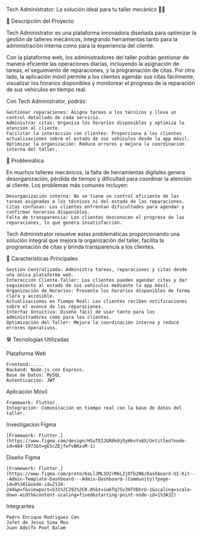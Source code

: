 Tech Administrator: La solución ideal para tu taller mecánico 🚗🔧

📌 Descripción del Proyecto

Tech Administrator es una plataforma innovadora diseñada para optimizar la gestión de talleres mecánicos, integrando herramientas tanto para la administración interna como para la experiencia del cliente.

Con la plataforma web, los administradores del taller podrán gestionar de manera eficiente las operaciones diarias, incluyendo la asignación de tareas, el seguimiento de reparaciones, y la programación de citas. Por otro lado, la aplicación móvil permite a los clientes agendar sus citas fácilmente, visualizar los horarios disponibles y monitorear el progreso de la reparación de sus vehículos en tiempo real.

Con Tech Administrator, podrás:

    Gestionar reparaciones: Asigna tareas a los técnicos y lleva un control detallado de cada servicio.
    Administrar citas: Organiza los horarios disponibles y optimiza la atención al cliente.
    Facilitar la interacción con clientes: Proporciona a los clientes actualizaciones sobre el estado de sus vehículos desde la app móvil.
    Optimizar la organización: Reduce errores y mejora la coordinación interna del taller.

🎯 Problemática

En muchos talleres mecánicos, la falta de herramientas digitales genera desorganización, pérdida de tiempo y dificultad para coordinar la atención al cliente. Los problemas más comunes incluyen:

    Desorganización interna: No se tiene un control eficiente de las tareas asignadas a los técnicos ni del estado de las reparaciones.
    Citas confusas: Los clientes enfrentan dificultades para agendar y confirmar horarios disponibles.
    Falta de transparencia: Los clientes desconocen el progreso de las reparaciones, lo que genera insatisfacción.

Tech Administrator resuelve estas problemáticas proporcionando una solución integral que mejora la organización del taller, facilita la programación de citas y brinda transparencia a los clientes.

🌟 Características Principales

    Gestión Centralizada: Administra tareas, reparaciones y citas desde una única plataforma web.
    Interacción Cliente-Taller: Los clientes pueden agendar citas y dar seguimiento al estado de sus vehículos mediante la app móvil.
    Organización de Horarios: Presenta los horarios disponibles de forma clara y accesible.
    Actualizaciones en Tiempo Real: Los clientes reciben notificaciones sobre el avance de las reparaciones.
    Interfaz Intuitiva: Diseño fácil de usar tanto para los administradores como para los clientes.
    Optimización del Taller: Mejora la coordinación interna y reduce errores operativos.

🛠 Tecnologías Utilizadas

Plataforma Web

    Frontend:..... 
    Backend: Node.js con Express.
    Base de Datos: MySQL
    Autenticación: JWT

Aplicación Móvil

    Framework: Flutter.
    Integración: Comunicación en tiempo real con la base de datos del taller.
Investigacion Figma

    [Framework: Flutter.](https://www.figma.com/design/HSuTEIJGR0k0jOyHhvYo6X/Untitled?node-id=484-1973&t=gEScZEjfwfvBKxsM-1)

Diseño Figma

    [Framework: Flutter.](https://www.figma.com/proto/6aLlJML1O2rR6LZjOfb2N6/Dashboard-UI-Kit---Admin-Template-Dashboard---Admin-Dashboard-(Community)?page-id=0%3A1&node-id=2134-244&p=f&viewport=531%2C292%2C0.05&t=iw6Tq75v3HTVbhrU-1&scaling=scale-down-width&content-scaling=fixed&starting-point-node-id=1%3A32)

Integrantes

    Pedro Enrique Rodriguez Cen
    Jafet de Jesus Sima Moo
    Juan Adolfo Poot Balam
